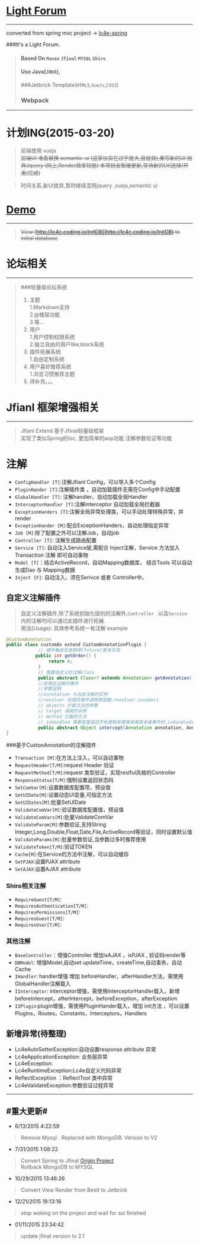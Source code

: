 [Light Forum](http://www.lc4e.com)
==========

----------
converted from spring mvc project -> [lc4e-spring](https://github.com/Teddy-Zhu/lc4e-spring)

###It's a Light Forum.
>#### Based On `Maven` `Jfinal` `MYSQL` `Shiro`
>#### Use Java(`JDK8`),
>###Jetbrick Template(`HTML5`,`VueJs`,`CSS3`)
>### Webpack

----------

# 计划ING(2015-03-20)
> 前端使用 vuejs	
> <del>前端UI 准备替换 semantic-ui (这家伙实在过于庞大,且低效),重写新的UI	
> <del>抛弃Jquery (同上,Render效率较低)	
> <del>本项目会暂缓更新,等待新的UI(选择/开发)完成)

> 时间关系,新UI放弃,暂时继续混用jquery ,vuejs,semantic ui


# [Demo](http://www.lc4e.com) #
----------

> <del>View [http://lc4e.coding.io/InitDB](http://lc4e.coding.io/InitDB) to initial database 

# 论坛相关 #
----------

> ###轻量级论坛系统  
>1.  主题  
>  1.Markdown支持  
>  2.@楼层功能  
>  3.等...
>2. 用户  
>  1.用户控制权限系统  
>  2.独立自由的用户like,block系统  
>3. 插件拓展系统  
>  1.自由定制系统  
>4. 用户喜好推荐系统  
>  1.浏览习惯推荐主题  
>5. 待补充。。。 

# Jfianl 框架增强相关 #
----------

>Jfianl Extend 基于Jfinal轻量级框架   
>实现了类似Spring的Ioc, 更加简单的aop功能
>注解参数验证等功能

# 注解

- `ConfigHandler [T]`:注解Jfianl Config，可以导入多个Config
- `PluginHander [T]`:注解插件类 ，自动加载插件无需在Config中手动配置
- `GlobalHandler [T]`: 注解handler，自动加载全局Handler
- `InterceptorHandler [T]`:注解interceptor 自动加载全局拦截器
- `ExceptionHanders [T]`:注解全局异常处理类，可以手动处理特殊异常，并render
- `ExceptionHander [M]`:配合ExceptionHanders，自动处理指定异常
- `Job [M]`:除了配置之外可以注解Job，自动job
- `Controller [T]`: 注解生成路由配置
- `Service [T]`: 自动注入Service层,需配合 Inject注解，Service 方法加入Transaction 注解 即可自动事物
- `Model [T]`：结合ActiveRecord，自动Mapping数据库， 结合Tools 可以自动生成Dao 与 Mapping数据
- `Inject [F]`: 自动注入，须在Serivce 或者 Controller中。

## 自定义注解插件
> 自定义注解插件,除了系统初始化级别的注解外,`Controller ` 以及`Service ` 内的注解均可以通过此插件进行拓展.	
> 用法(Usage): 具体参考系统一有注解	
> example

```Java
@CustomAnnotation
public class customAn extend CustomAnnotationPlugin {
            // 插件触发生效顺序[future]暂未实现
           public int getOrder() {
                return 0;
            }
            // 需要自定义的注解class
            public abstract Class<? extends Annotation> getAnnotation();
            //处理此注解的事件
            //参数说明 
            //annotation 为当前注解的实例
            //resolver 处理完事件调用原函数,resolver.invoke()
            // objects 拦截方法的参数
            // target 调用的实例
            // method 拦截的方法
            // isHandled 需要直接返回不处理剩余直接或者其本身事件时,isHandled[0] = true
            public abstract Object intercept(Annotation annotation, AnnotationPluginResolver resolver, Object[] objects, Object target, Method method, boolean[] isHandled) throws Throwable;
}
```
###基于CustonAnnotation的注解插件
- `Transaction [M]`:在方法上注入，可以自动事物
- `RequestHeader[T/M]`:request Header 验证
- `RequestMethod[T/M]`:request 类型验证，实现restful风格的Controller
- `ResponseStatus[T/M]`:强制设置返回状态码
- `SetComVar[M]`:设置数据库配置项，预设值
- `SetUIDate[M]`:设置动态UI变量,可指定方法
- `SetUIDates[M]`:批量SetUIDate
- `ValidateComVar[M]`:验证数据库配置值，预设值
- `ValidateComVars[M]`:批量ValidateComVar
- `ValidateParam[M]`:参数验证,支持String Integer,Long,Double,Float,Date,File,ActiveRecord等验证，同时设置默认值
- `ValidateParams[M]`:批量参数验证,当参数过多时推荐使用
- `ValidateToken[T/M]`:验证TOKEN
- `Cache[M]`:在Service的方法中注解，可以自动缓存
- `SetPJAX`:设置PJAX attribute
- `SetAJAX`:设置AJAX attribute

### Shiro相关注解
- `RequireGuest[T/M]`:
- `RequiresAuthentication[T/M]`:
- `RequiresPermissions[T/M]`:
- `RequiresGuest[T/M]`:
- `RequiresUser[T/M]`:


### 其他注解
- `BaseController`：增强Controller 增加isAJAX ，isPJAX , 验证码render等
- `DBModel`: 增强Model,自动set updateTime，createTime,自动事务，自动Cache
- `IHandler`: handler增强 增加 beforeHandler，afterHandler方法，需使用GlobalHandler注解载入
- `IInterceptor`: interceptor增强，需使用InterceptorHandler载入，新增beforeIntercept，afterIntercept，beforeException，afterException
- `IIPlugin`:plugin增强，需使用PluginHander载入，增加 init方法 ，可以设置Plugins，Routes，Constants，Interceptors，Handlers


## 新增异常(待整理)

- Lc4eAutoSetterException:自动设置response attribute 异常  
- Lc4eApplicationException: 业务层异常  
- Lc4eException:  
- Lc4eRuntimeException:Lc4e自定义代码异常  
- ReflectException ：ReflectTool 类中异常  
- Lc4eValidateException:参数验证过程异常  

----------

#重大更新#
----------

- 6/13/2015 4:22:59
> Remove Mysql . Replaced with MongoDB.
> Version to V2

- 7/31/2015 1:08:22
> Convert Spring to Jfinal [Origin Project](https://github.com/Teddy-Zhu/lc4e-spring)  
> Rollback MongoDB to MYSQL

- 10/29/2015 13:46:26
> Convert View Render from Beelt to Jetbrick 

- 12/21/2015 19:13:16
>stop woking on the project and wait for sui finished

- 01/11/2015 23:34:42
>update jfinal version to 2.1

